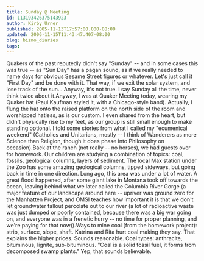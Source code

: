 ```yaml
---
title: Sunday @ Meeting
id: 113193426375143923
author: Kirby Urner
published: 2005-11-13T17:57:00.000-08:00
updated: 2006-11-15T11:43:47.407-08:00
blog: bizmo_diaries
tags: 
---
```


Quakers of the past reputedly didn't say "Sunday" -- and in some cases this was true -- as "Sun Day" has a pagan sound, as if we really needed to name days for obvious Sesame Street figures or whatever. Let's just call it "First Day" and be done with it. That way, if we exit the solar system, and lose track of the sun... Anyway, it's not true. I say Sunday all the time, never think twice about it.Anyway, I was at Quaker Meeting today, wearing my Quaker hat (Paul Kaufman styled it, with a Chicago-style band). Actually, I flung the hat onto the raised platform on the north side of the room and worshipped hatless, as is our custom. I even shared from the heart, but didn't physically rise to my feet, as our group is still small enough to make standing optional. I told some stories from what I called my "ecumenical weekend" (Catholics and Unitarians, mostly -- I think of Wanderers as more Science than Religion, though it does phase into Philosophy on occasion).Back at the ranch (not really -- no horses), we had guests over for homework. Our children are studying a combination of topics: coal, fossils, geological columns, layers of sediment. The local Max station under the Zoo has some amazing geological columns, tipped sideways, but going back in time in one direction. Long ago, this area was under a lot of water. A great flood happened, after some giant lake in Montana took off towards the ocean, leaving behind what we later called the Columbia River Gorge (a major feature of our landscape around here -- upriver was ground zero for the Manhatten Project, and OMSI teaches how important it is that we don't let groundwater fallout percolate out to our river (a lot of radioactive waste was just dumped or poorly contained, because there was a big war going on, and everyone was in a frenetic hurry -- no time for proper planning, and we're paying for that now)).Ways to mine coal (from the homework project): strip, surface, slope, shaft. Katrina and Rita hurt coal making they say. That explains the higher prices. Sounds reasonable. Coal types: anthracite, bituminous, lignite, sub-bituminous. "Coal is a solid fossil fuel, it forms from decomposed swamp plants." Yep, that sounds believable.